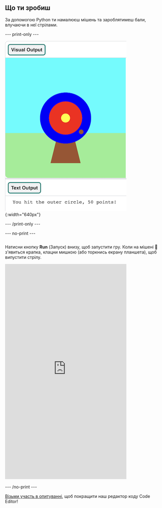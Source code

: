 ## Що ти зробиш

За допомогою Python ти намалюєш мішень та зароблятимеш бали, влучаючи в неї стрілами.

--- print-only ---

![Мішень для стрільби з лука зі слідом влучання стріли на зовнішньому колі. Внизу видно текст «Стріла в зовнішньому колі — 50 балів!»](images/blue-points.png){:width="640px"}

--- /print-only ---

--- no-print ---
<div style="display: flex; flex-wrap: wrap">
<div style="flex-basis: 175px; flex-grow: 1">  

Натисни кнопку **Run** (Запуск) внизу, щоб запустити гру. Коли на мішені 🎯 з'явиться крапка, клацни мишкою (або торкнись екрану планшета), щоб випустити стрілу. 

  <iframe src="https://editor.raspberrypi.org/en/embed/viewer/target-practice-solution" width="400" height="710" frameborder="0" marginwidth="0" marginheight="0" allowfullscreen>
  </iframe>
</div>
</div>

--- /no-print ---

<div class="c-survey-banner" style="width:100%">
  <a class="c-survey-banner__link" href="https://form.raspberrypi.org/f/code-editor-feedback" target="_blank">Візьми участь в опитуванні</a>, щоб покращити наш редактор коду Code Editor!
</div>



